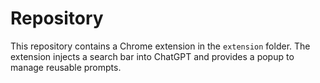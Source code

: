 # Repository

This repository contains a Chrome extension in the `extension` folder. The extension injects a search bar into ChatGPT and provides a popup to manage reusable prompts.
